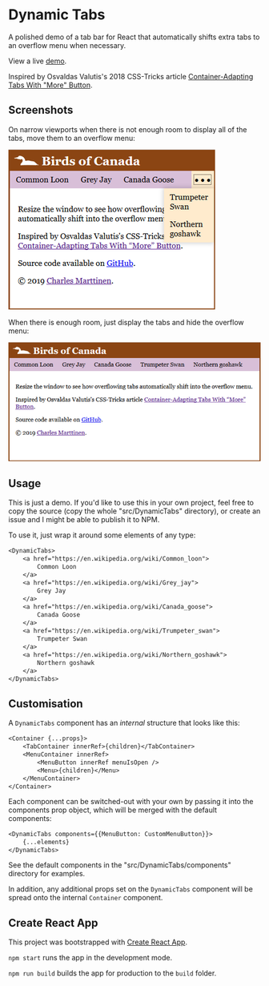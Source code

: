 # Dynamic Tabs

A polished demo of a tab bar for React that automatically shifts extra tabs to an overflow menu when necessary.

View a live [demo](https://github.com/cmmartti/dynamic-tabs).

Inspired by Osvaldas Valutis's 2018 CSS-Tricks article [Container-Adapting Tabs With "More" Button](https://css-tricks.com/container-adapting-tabs-with-more-button/).

## Screenshots

On narrow viewports when there is not enough room to display all of the tabs, move them to an overflow menu:

![Overflowing tabs](small.png?raw=true)

When there is enough room, just display the tabs and hide the overflow menu:

![Non-overflowing tabs](big.png?raw=true)

## Usage

This is just a demo. If you'd like to use this in your own project, feel free to copy the source (copy the whole "src/DynamicTabs" directory), or create an issue and I might be able to publish it to NPM.

To use it, just wrap it around some elements of any type:

```
<DynamicTabs>
    <a href="https://en.wikipedia.org/wiki/Common_loon">
        Common Loon
    </a>
    <a href="https://en.wikipedia.org/wiki/Grey_jay">
        Grey Jay
    </a>
    <a href="https://en.wikipedia.org/wiki/Canada_goose">
        Canada Goose
    </a>
    <a href="https://en.wikipedia.org/wiki/Trumpeter_swan">
        Trumpeter Swan
    </a>
    <a href="https://en.wikipedia.org/wiki/Northern_goshawk">
        Northern goshawk
    </a>
</DynamicTabs>
```

## Customisation

A `DynamicTabs` component has an _internal_ structure that looks like this:

```
<Container {...props}>
    <TabContainer innerRef>{children}</TabContainer>
    <MenuContainer innerRef>
        <MenuButton innerRef menuIsOpen />
        <Menu>{children}</Menu>
    </MenuContainer>
</Container>
```

Each component can be switched-out with your own by passing it into the components prop object, which will be merged with the default components:

```
<DynamicTabs components={{MenuButton: CustomMenuButton}}>
    {...elements}
</DynamicTabs>
```

See the default components in the "src/DynamicTabs/components" directory for examples.

In addition, any additional props set on the `DynamicTabs` component will be spread onto the internal `Container` component.

## Create React App

This project was bootstrapped with [Create React App](https://github.com/facebook/create-react-app).

`npm start` runs the app in the development mode.

`npm run build` builds the app for production to the `build` folder.
